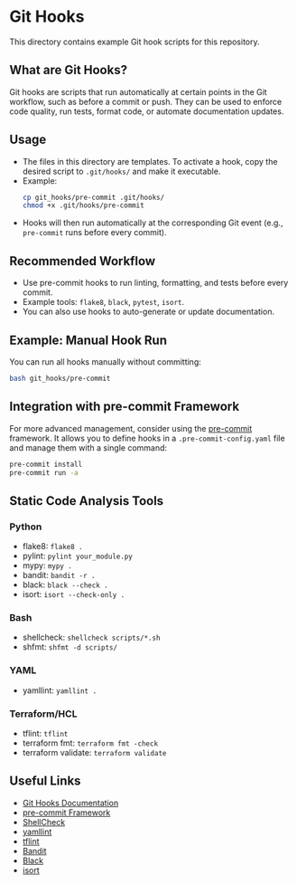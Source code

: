 # Git Hooks

This directory contains example Git hook scripts for this repository.

## What are Git Hooks?
Git hooks are scripts that run automatically at certain points in the Git workflow, such as before a commit or push. They can be used to enforce code quality, run tests, format code, or automate documentation updates.

## Usage

- The files in this directory are templates. To activate a hook, copy the desired script to `.git/hooks/` and make it executable.
- Example:
  ```bash
  cp git_hooks/pre-commit .git/hooks/
  chmod +x .git/hooks/pre-commit
  ```
- Hooks will then run automatically at the corresponding Git event (e.g., `pre-commit` runs before every commit).

## Recommended Workflow

- Use pre-commit hooks to run linting, formatting, and tests before every commit.
- Example tools: `flake8`, `black`, `pytest`, `isort`.
- You can also use hooks to auto-generate or update documentation.

## Example: Manual Hook Run
You can run all hooks manually without committing:
```bash
bash git_hooks/pre-commit
```

## Integration with pre-commit Framework
For more advanced management, consider using the [pre-commit](https://pre-commit.com/) framework. It allows you to define hooks in a `.pre-commit-config.yaml` file and manage them with a single command:

```bash
pre-commit install
pre-commit run -a
```

## Static Code Analysis Tools

### Python
- flake8: `flake8 .`
- pylint: `pylint your_module.py`
- mypy: `mypy .`
- bandit: `bandit -r .`
- black: `black --check .`
- isort: `isort --check-only .`

### Bash
- shellcheck: `shellcheck scripts/*.sh`
- shfmt: `shfmt -d scripts/`

### YAML
- yamllint: `yamllint .`

### Terraform/HCL
- tflint: `tflint`
- terraform fmt: `terraform fmt -check`
- terraform validate: `terraform validate`

## Useful Links
- [Git Hooks Documentation](https://git-scm.com/docs/githooks)
- [pre-commit Framework](https://pre-commit.com/)
- [ShellCheck](https://www.shellcheck.net/)
- [yamllint](https://yamllint.readthedocs.io/)
- [tflint](https://github.com/terraform-linters/tflint)
- [Bandit](https://bandit.readthedocs.io/)
- [Black](https://black.readthedocs.io/)
- [isort](https://pycqa.github.io/isort/)
